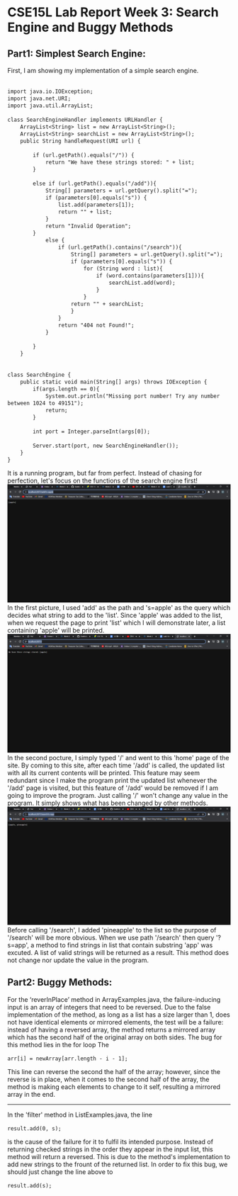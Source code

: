# CSE15L Lab Report Week 3: Search Engine and Buggy Methods
## Part1: Simplest Search Engine:
First, I am showing my implementation of a simple search engine.

```

import java.io.IOException;
import java.net.URI;
import java.util.ArrayList;

class SearchEngineHandler implements URLHandler {
    ArrayList<String> list = new ArrayList<String>();
    ArrayList<String> searchList = new ArrayList<String>();
    public String handleRequest(URI url) {

        if (url.getPath().equals("/")) {
            return "We have these strings stored: " + list;
        } 

        else if (url.getPath().equals("/add")){
            String[] parameters = url.getQuery().split("=");
            if (parameters[0].equals("s")) {
                list.add(parameters[1]);
                return "" + list;
            }
            return "Invalid Operation";
        }
            else {
                if (url.getPath().contains("/search")){
                    String[] parameters = url.getQuery().split("=");
                    if (parameters[0].equals("s")) {
                        for (String word : list){
                            if (word.contains(parameters[1])){
                                searchList.add(word);
                            }       
                        }      
                    return "" + searchList;
                    }
                }
                return "404 not Found!";
            }
        
        }
    }


class SearchEngine {
    public static void main(String[] args) throws IOException {
        if(args.length == 0){
            System.out.println("Missing port number! Try any number between 1024 to 49151");
            return;
        }

        int port = Integer.parseInt(args[0]);

        Server.start(port, new SearchEngineHandler());
    }
}
```
It is a running program, but far from perfect. Instead of chasing for perfection, let's focus on the functions of the search engine first!
![Add](CSE15L-Week3-SearchEngine-Add.png)
In the first picture, I used 'add' as the path and 's=apple' as the query which decides what string to add to the 'list'. Since 'apple' was added to the list, when we request the page to print 'list' which I will demonstrate later, a list containing 'apple' will be printed.
![Home](CSE15L-Week3-SearchEngine-Home.png)
In the second pocture, I simply typed '/' and went to this 'home' page of the site. By coming to this site, after each time '/add' is called, the updated list with all its current contents will be printed. This feature may seem redundant since I make the program print the updated list whenever the '/add' page is visited, but this feature of '/add' would be removed if I am going to improve the program. Just calling '/' won't change any value in the program. It simply shows what has been changed by other methods.
![Search](CSE15L-Week3-SearchEngine-Search.png) 
Before calling '/search', I added 'pineapple' to the list so the purpose of '/search' will be more obvious. When we use path '/search' then query '?s=app', a method to find strings in list that contain substring 'app' was excuted. A list of valid strings will be returned as a result. This method does not change nor update the value in the program.
## Part2: Buggy Methods:
For the ‘reverInPlace’ method in ArrayExamples.java, the failure-inducing input is an array of integers that need to be reversed. Due to the false implementation of the method, as long as a list has a size larger than 1, does not have identical elements or mirrored elements, the test will be a failure: instead of having a reversed array, the method returns a mirrored array which has the second half of the original array on both sides. 
The bug for this method lies in the for loop
The
``` 
arr[i] = newArray[arr.length - i - 1];
```
This line can reverse the second the half of the array; however, since the reverse is in place, when it comes to the second half of the array, the method is making each elements to change to it self, resulting a mirrored array in the end.

---
In the 'filter' method in ListExamples.java, the line
```
result.add(0, s);
```
is the cause of the failure for it to fulfil its intended purpose. 
Instead of returning checked strings in the order they appear in the input list, this method will return a reversed. This is due to the method's implementation to add new strings to the frount of the returned list. In order to fix this bug, we should just change the line above to
```
result.add(s);
```